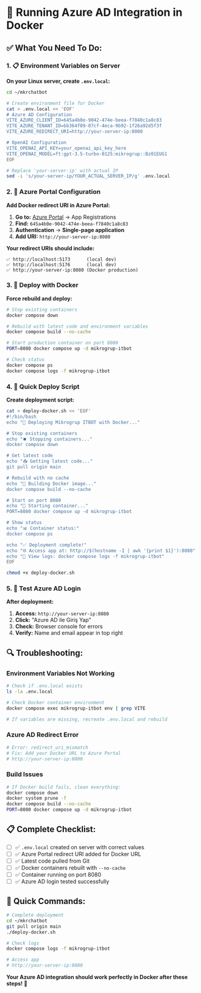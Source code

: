 # 🐳 Running Azure AD Integration in Docker

## ✅ **What You Need To Do:**

### **1. 📋 Environment Variables on Server**

**On your Linux server, create `.env.local`:**
```bash
cd ~/mkrchatbot

# Create environment file for Docker
cat > .env.local << 'EOF'
# Azure AD Configuration
VITE_AZURE_CLIENT_ID=645a4b0e-9042-474e-beea-f7840c1a8c83
VITE_AZURE_TENANT_ID=bb364f09-07cf-4eca-9b92-1f26a92d5f3f
VITE_AZURE_REDIRECT_URI=http://your-server-ip:8080

# OpenAI Configuration
VITE_OPENAI_API_KEY=your_openai_api_key_here
VITE_OPENAI_MODEL=ft:gpt-3.5-turbo-0125:mikrogrup::Bz01EUG1
EOF

# Replace 'your-server-ip' with actual IP
sed -i 's/your-server-ip/YOUR_ACTUAL_SERVER_IP/g' .env.local
```

### **2. 🔧 Azure Portal Configuration**

**Add Docker redirect URI in Azure Portal:**

1. **Go to:** [Azure Portal](https://portal.azure.com) → App Registrations
2. **Find:** `645a4b0e-9042-474e-beea-f7840c1a8c83`
3. **Authentication** → **Single-page application**
4. **Add URI:** `http://your-server-ip:8080`

**Your redirect URIs should include:**
```
✅ http://localhost:5173      (local dev)
✅ http://localhost:5176      (local dev)
✅ http://your-server-ip:8080 (Docker production)
```

### **3. 🚀 Deploy with Docker**

**Force rebuild and deploy:**
```bash
# Stop existing containers
docker compose down

# Rebuild with latest code and environment variables
docker compose build --no-cache

# Start production container on port 8080
PORT=8080 docker compose up -d mikrogrup-itbot

# Check status
docker compose ps
docker compose logs -f mikrogrup-itbot
```

### **4. 🎯 Quick Deploy Script**

**Create deployment script:**
```bash
cat > deploy-docker.sh << 'EOF'
#!/bin/bash
echo "🔄 Deploying Mikrogrup ITBOT with Docker..."

# Stop existing containers
echo "⏹️ Stopping containers..."
docker compose down

# Get latest code
echo "📥 Getting latest code..."
git pull origin main

# Rebuild with no cache
echo "🔨 Building Docker image..."
docker compose build --no-cache

# Start on port 8080
echo "🚀 Starting container..."
PORT=8080 docker compose up -d mikrogrup-itbot

# Show status
echo "📊 Container status:"
docker compose ps

echo "✅ Deployment complete!"
echo "🌐 Access app at: http://$(hostname -I | awk '{print $1}'):8080"
echo "📄 View logs: docker compose logs -f mikrogrup-itbot"
EOF

chmod +x deploy-docker.sh
```

### **5. 🧪 Test Azure AD Login**

**After deployment:**
1. **Access:** `http://your-server-ip:8080`
2. **Click:** "Azure AD ile Giriş Yap"
3. **Check:** Browser console for errors
4. **Verify:** Name and email appear in top right

## 🔍 **Troubleshooting:**

### **Environment Variables Not Working**
```bash
# Check if .env.local exists
ls -la .env.local

# Check Docker container environment
docker compose exec mikrogrup-itbot env | grep VITE

# If variables are missing, recreate .env.local and rebuild
```

### **Azure AD Redirect Error**
```bash
# Error: redirect_uri_mismatch
# Fix: Add your Docker URL to Azure Portal
# http://your-server-ip:8080
```

### **Build Issues**
```bash
# If Docker build fails, clean everything:
docker compose down
docker system prune -f
docker compose build --no-cache
PORT=8080 docker compose up -d mikrogrup-itbot
```

## 📋 **Complete Checklist:**

- [ ] ✅ `.env.local` created on server with correct values
- [ ] ✅ Azure Portal redirect URI added for Docker URL
- [ ] ✅ Latest code pulled from Git
- [ ] ✅ Docker containers rebuilt with `--no-cache`
- [ ] ✅ Container running on port 8080
- [ ] ✅ Azure AD login tested successfully

## 🎯 **Quick Commands:**

```bash
# Complete deployment
cd ~/mkrchatbot
git pull origin main
./deploy-docker.sh

# Check logs
docker compose logs -f mikrogrup-itbot

# Access app
# http://your-server-ip:8080
```

**Your Azure AD integration should work perfectly in Docker after these steps! 🎉** 